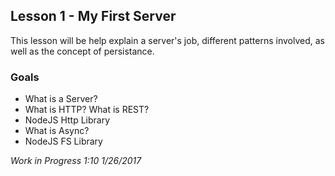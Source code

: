 Lesson 1 - My First Server
---

This lesson will be help explain a server's job, different patterns involved, as well as the concept of persistance.

### Goals
* What is a Server?
* What is HTTP? What is REST?
* NodeJS Http Library
* What is Async?
* NodeJS FS Library

_Work in Progress 1:10 1/26/2017_
